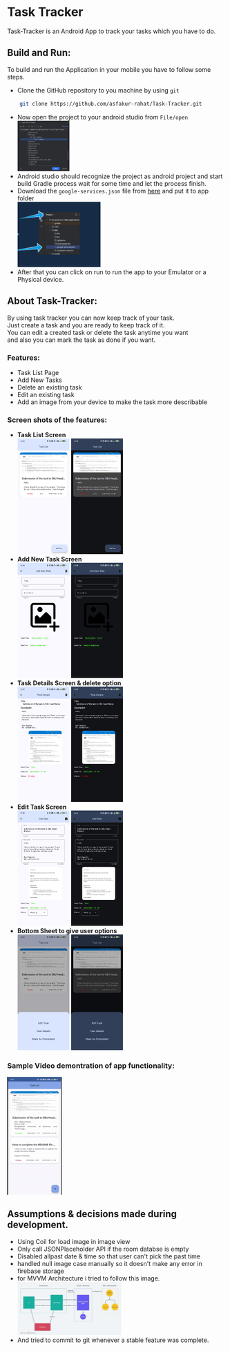 # Task Tracker

Task-Tracker is an Android App to track your tasks which you have to do.

## Build and Run:

To build and run the Application in your mobile you have to follow some steps.

- Clone the GitHub repository to you machine by using `git`
```bash
    git clone https://github.com/asfakur-rahat/Task-Tracker.git
```
- Now open the project to your android studio from `File/open`\
  <img src="images/openproject.png" alt="Tasklist" width="25%"/>
- Android studio should recognize the project as android project and start build Gradle process wait for some time and let the process finish.
- Download the `google-services.json` file from [here](https://drive.google.com/file/d/1vKn2qjSJmnrjaBsmcGwB-hYWpsCpa7NM/view?usp=sharing "google-service.json") and put it to app folder\
  <img src="images/service.png" alt="google-services.json" width = "40%"/>
- After that you can click on run to run the app to your Emulator or a Physical device.

## About Task-Tracker:
By using task tracker you can now keep track of your task.\
Just create a task and you are ready to keep track of it.\
You can edit a created task or delete the task anytime you want\
and also you can mark the task as done if you want.
### Features:
- Task List Page
- Add New Tasks
- Delete an existing task
- Edit an existing task
- Add an image from your device to make the task more describable

### Screen shots of the features:
- **Task List Screen** \
  <img src="images/tasklist-light.jpg" alt="Tasklist" width="25%"/>
  <img src="images/tasklist-dark.jpg" alt="Tasklist" width="25%"/>
- **Add New Task Screen** \
  <img src="images/addtask-light.jpg" alt="Add Task" width="25%"/>
  <img src="images/addtask-dark.jpg" alt="Add Task" width="25%"/>
- **Task Details Screen & delete option** \
  <img src="images/taskdetails-light.jpg" alt="Task details" width="25%"/>
  <img src="images/taskdetails-dark.jpg" alt="Task details" width="25%"/>
- **Edit Task Screen** \
  <img src="images/edittask-light.jpg" alt="Edit Task" width="25%"/>
  <img src="images/edittask-dark.jpg" alt="Edit Task" width="25%"/>
- **Bottom Sheet to give user options** \
  <img src="images/options-light.jpg" alt="Bottom Sheet Dialog" width="25%"/>
  <img src="images/options-dark.jpg" alt="Bottom Sheet Dialog" width="25%"/>

### Sample Video demontration of app functionality:

  <img src="images/appdemo.gif" alt="Bottom Sheet Dialog" width="25%"/>

## Assumptions & decisions made during development.

- Using Coil for load image in image view
- Only call JSONPlaceholder API if the room databse is empty
- Disabled allpast date & time so that user can't pick the past time
- handled null image case manually so it doesn't make any error in firebase storage
- for MVVM Architecture i tried to follow this image.\
   <img src="images/mvvm.jpg" alt="Bottom Sheet Dialog" width="50%"/>
- And tried to commit to git whenever a stable feature was complete.